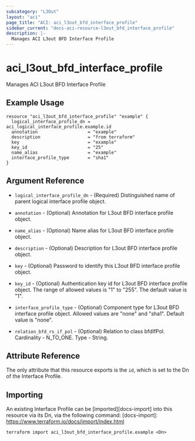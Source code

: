```yaml
---
subcategory: "L3Out"
layout: "aci"
page_title: "ACI: aci_l3out_bfd_interface_profile"
sidebar_current: "docs-aci-resource-l3out_bfd_interface_profile"
description: |-
  Manages ACI L3out BFD Interface Profile
---
```


# aci_l3out_bfd_interface_profile

Manages ACI L3out BFD Interface Profile

## Example Usage

```hcl
resource "aci_l3out_bfd_interface_profile" "example" {
  logical_interface_profile_dn = aci_logical_interface_profile.example.id
  annotation                   = "example"
  description                  = "from terraform"
  key                          = "example"
  key_id                       = "25"
  name_alias                   = "example"
  interface_profile_type       = "sha1"
}
```

## Argument Reference

- `logical_interface_profile_dn` - (Required) Distinguished name of parent logical interface profile object.
- `annotation` - (Optional) Annotation for L3out BFD interface profile object.
- `name_alias` - (Optional) Name alias for L3out BFD interface profile object.
- `description` - (Optional) Description for L3out BFD interface profile object.
- `key` - (Optional) Password to identify this L3out BFD interface profile object.
- `key_id` - (Optional) Authentication key id for L3out BFD interface profile object. The range of allowed values is "1" to "255". The default value is "1".
- `interface_profile_type` - (Optional) Component type for L3out BFD interface profile object. Allowed values are "none" and "sha1". Default value is "none".

- `relation_bfd_rs_if_pol` - (Optional) Relation to class bfdIfPol. Cardinality - N_TO_ONE. Type - String.

## Attribute Reference

The only attribute that this resource exports is the `id`, which is set to the
Dn of the Interface Profile.

## Importing

An existing Interface Profile can be [imported][docs-import] into this resource via its Dn, via the following command:
[docs-import]: https://www.terraform.io/docs/import/index.html

```
terraform import aci_l3out_bfd_interface_profile.example <Dn>
```
